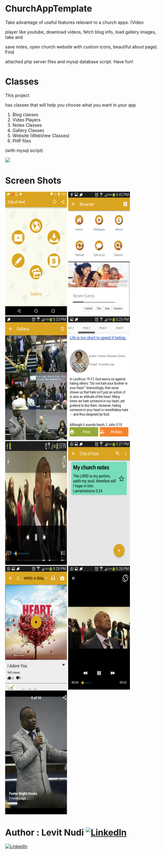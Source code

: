 # ChurchAppTemplate
Take advantage of useful features relevant to a church apps. (Video 

player like youtube, download videos, fetch blog info, load gallery images, take and 

save notes, open church website with custom icons, beautiful about page). Find 

attached php server files and mysql database script. Have fun!

# Classes
This project 

has classes that will help you choose what you want in your app
1. Blog classes
2. Video Players
3. Notes Classes
4. Gallery Classes
5. Website (WebView Classes)
6. PHP files 

(with mysql script)

[<img src="http://style.anu.edu.au/_anu/images/icons/icon-google-play-small.png">](https://play.google.com/store/apps/details?id=com.cryptosasa)


# Screen Shots

<img src="screenshots/screenshot_1.png" width="200" height="400"/>

<img src="screenshots/screenshot_2.png" width="200" height="400"/>

<img src="screenshots/screenshot_3.png" width="200" height="400"/>

<img src="screenshots/screenshot_4.png" width="200" height="400"/>

<img src="screenshots/screenshot_5.png" width="200" height="400"/>

<img src="screenshots/screenshot_6.png" width="200" height="400"/>

<img src="screenshots/screenshot_7.png" width="200" height="400"/>

<img src="screenshots/screenshot_8.png" width="200" height="400"/>

<img src="screenshots/screenshot_9.png" width="200" height="400"/>


# Author : Levit Nudi [![LinkedIn](http://www.fftimes.com/sites/all/modules/socialmedia/icons/levelten/glossy/32x32/linkedin.png)](https://www.linkedin.com/in/levitnudi/)

[![LinkedIn](https://www.newsforpublic.com/wp-content/uploads/2015/08/buy-me-a-coffee.png)](https://levitnudi7.wixsite.com/legacy)

